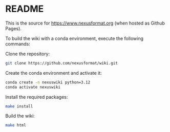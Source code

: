 README
======

This is the source for https://www.nexusformat.org (when hosted as Github Pages).

To build the wiki with a conda environment, execute the following commands:

Clone the repository:
```bash
git clone https://github.com/nexusformat/wiki.git
```
Create the conda environment and activate it:
```bash
conda create -n nexuswiki python=3.12
conda activate nexuswiki
```
Install the required packages:
```bash
make install
```
Build the wiki:
```bash
make html
